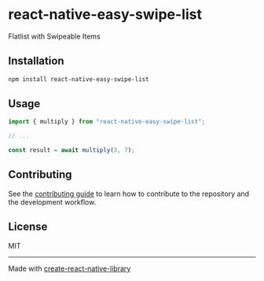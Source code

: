 # react-native-easy-swipe-list
Flatlist with Swipeable Items
## Installation

```sh
npm install react-native-easy-swipe-list
```

## Usage

```js
import { multiply } from "react-native-easy-swipe-list";

// ...

const result = await multiply(3, 7);
```

## Contributing

See the [contributing guide](CONTRIBUTING.md) to learn how to contribute to the repository and the development workflow.

## License

MIT

---

Made with [create-react-native-library](https://github.com/callstack/react-native-builder-bob)
